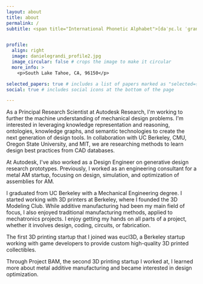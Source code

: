 ```yaml
---
layout: about
title: about
permalink: /
subtitle: <span title="International Phonetic Alphabet">[daˈɲɛ.lɛ ˈɡran.di]</span> <em>(Dani)</em> <br> <a href='https://www.research.autodesk.com/'>Autodesk Research</a>. Data-driven design and Machine Learning.


profile:
  align: right
  image: danielegrandi_profile2.jpg
  image_circular: false # crops the image to make it circular
  more_info: >
    <p>South Lake Tahoe, CA, 96150</p>

selected_papers: true # includes a list of papers marked as "selected={true}"
social: true # includes social icons at the bottom of the page

---
```


As a Principal Research Scientist at Autodesk Research, I'm working to further the machine understanding of mechanical design problems. I'm interested in leveraging knowledge representation and reasoning, ontologies, knowledge graphs, and semantic technologies to create the next generation of design tools. In collaboration with UC Berkeley, CMU, Oregon State University, and MIT, we are researching methods to learn design best practices from CAD databases. 

At Autodesk, I've also worked as a Design Engineer on generative design research prototypes. Previously, I worked as an engineering consultant for a metal AM startup, focusing on design, simulation, and optimization of assemblies for AM. 

I graduated from UC Berkeley with a Mechanical Engineering degree.  I started working with 3D printers at Berkeley, where I founded the 3D Modeling Club. While additive manufacturing had been my main field of focus, I also enjoyed traditional manufacturing methods, applied to mechatronics projects.  I enjoy getting my hands on all parts of a project, whether it involves design, coding, circuits, or fabrication.

The first 3D printing startup that I joined was eucl3D, a Berkeley startup working with game developers to provide custom high-quality 3D printed collectibles.

Through Project BAM, the second 3D printing startup I worked at, I learned more about metal additive manufacturing and became interested in design optimization.